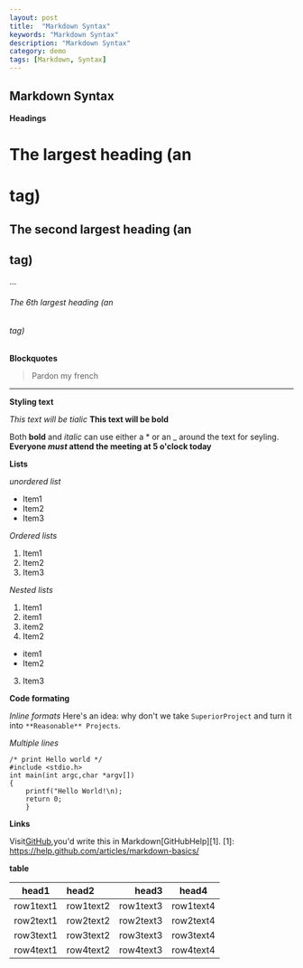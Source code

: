```yaml
---
layout: post
title:  "Markdown Syntax"
keywords: "Markdown Syntax"
description: "Markdown Syntax"
category: demo
tags: [Markdown, Syntax]
---
```


## Markdown Syntax ## 

**Headings**

# The largest heading (an <h1> tag)
## The second largest heading (an <h2> tag)
…
###### The 6th largest heading (an <h6> tag)

**Blockquotes**

> Pardon my french

- - -

**Styling text**

*This text will be tialic*
**This text will be bold**

Both **bold** and *italic* can use either a * or an _ around the text for seyling.
**Everyone _must_ attend the meeting at 5 o'clock today**

**Lists**

*unordered list*
* Item1
* Item2
* Item3

*Ordered lists*
1. Item1
2. Item2
3. Item3

*Nested lists*
1. Item1
  1. item1
  2. item2
2. Item2
  * item1 
  * Item2
3. Item3

**Code formating**

*Inline formats*
Here's an idea: why don't we take `SuperiorProject` and turn it into `**Reasonable** Projects`.

*Multiple lines*

```
/* print Hello world */
#include <stdio.h>
int main(int argc,char *argv[])
{
	printf("Hello World!\n);
	return 0;
	}
```
**Links**

Visit[GitHub](https://github.com),you'd write this in Markdown[GitHubHelp][1].
[1]: https://help.github.com/articles/markdown-basics/


**table**

|head1|head2|head3|head4
|---|:---|---:|:---:|
|row1text1|row1text2|row1text3|row1text4
|row2text1|row2text2|row2text3|row2text4
|row3text1|row3text2|row3text3|row3text4
|row4text1|row4text2|row4text3|row4text4

